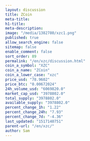 ```yaml
---
layout: discussion
title: ZCoin
meta-title: 
h1-title: 
meta-description: 
image: "/media/1382780/xzc1.png"
published: true
allow_search_engine: false
sitemap: false
enable_comment: false
sort_order: 89
permalink: "/en/xzc/discussion.html"
coin_a_symbol: "XZC"
coin_a_name: "ZCoin"
coin_a_lower_case: "xzc"
price_usd: "78.9602"
price_btc: "0.00672024"
24h_volume_usd: "6069820.0"
market_cap_usd: "3978802.0"
total_supply: "3978802.0"
available_supply: "3978802.0"
percent_change_1h: "1.22"
percent_change_24h: "7.93"
percent_change_7d: "-4.36"
last_updated: "1517140751"
parent-url: "/en/xzc/"
author: Sam
---
```


